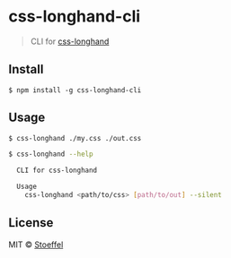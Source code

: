 # css-longhand-cli

> CLI for [css-longhand](https://github.com/hemanth/css-longhand)


## Install

```
$ npm install -g css-longhand-cli
```


## Usage

```bash
$ css-longhand ./my.css ./out.css

$ css-longhand --help

  CLI for css-longhand

  Usage
    css-longhand <path/to/css> [path/to/out] --silent
```


## License

MIT © [Stoeffel](http://schtoeffel.ch)
